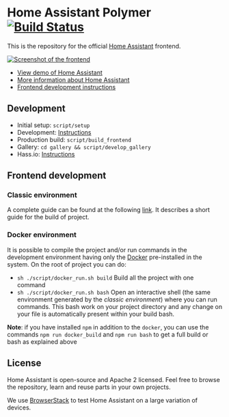 # Home Assistant Polymer [![Build Status](https://travis-ci.org/home-assistant/home-assistant-polymer.svg?branch=master)](https://travis-ci.org/home-assistant/home-assistant-polymer)

This is the repository for the official [Home Assistant](https://home-assistant.io) frontend.

[![Screenshot of the frontend](https://raw.githubusercontent.com/home-assistant/home-assistant-polymer/master/docs/screenshot.png)](https://demo.home-assistant.io/)

- [View demo of Home Assistant](https://demo.home-assistant.io/)
- [More information about Home Assistant](https://home-assistant.io)
- [Frontend development instructions](https://developers.home-assistant.io/docs/en/frontend_index.html)

## Development

- Initial setup: `script/setup`
- Development: [Instructions](https://developers.home-assistant.io/docs/en/frontend_development.html)
- Production build: `script/build_frontend`
- Gallery: `cd gallery && script/develop_gallery`
- Hass.io: [Instructions](https://developers.home-assistant.io/docs/en/hassio_hass.html)

## Frontend development

### Classic environment

A complete guide can be found at the following [link](https://www.home-assistant.io/developers/frontend/). It describes a short guide for the build of project.

### Docker environment

It is possible to compile the project and/or run commands in the development environment having only the [Docker](https://www.docker.com) pre-installed in the system. On the root of project you can do:

- `sh ./script/docker_run.sh build` Build all the project with one command
- `sh ./script/docker_run.sh bash` Open an interactive shell (the same environment generated by the _classic environment_) where you can run commands. This bash work on your project directory and any change on your file is automatically present within your build bash.

**Note**: if you have installed `npm` in addition to the `docker`, you can use the commands `npm run docker_build` and `npm run bash` to get a full build or bash as explained above

## License

Home Assistant is open-source and Apache 2 licensed. Feel free to browse the repository, learn and reuse parts in your own projects.

We use [BrowserStack](https://www.browserstack.com) to test Home Assistant on a large variation of devices.
